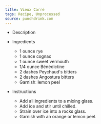 ```yaml
---
title: Vieux Carré
tags: Recipe, Unprocessed
source: punchdrink.com
---
```

- Description

- Ingredients
  - 1 ounce rye
  - 1 ounce cognac
  - 1 ounce sweet vermouth
  - 1/4 ounce Bénédictine
  - 2 dashes Peychaud's bitters
  - 2 dashes Angostura bitters
  - Garnish: lemon peel
- Instructions
  - Add all ingredients to a mixing glass.
  - Add ice and stir until chilled.
  - Strain over ice into a rocks glass.
  - Garnish with an orange or lemon peel.


